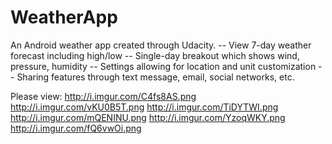 # WeatherApp

An Android weather app created through Udacity. 
-- View 7-day weather forecast including high/low
-- Single-day breakout which shows wind, pressure, humidity
-- Settings allowing for location and unit customization
-- Sharing features through text message, email, social networks, etc.

Please view:
http://i.imgur.com/C4fs8AS.png
http://i.imgur.com/vKU0B5T.png
http://i.imgur.com/TiDYTWI.png
http://i.imgur.com/mQENINU.png
http://i.imgur.com/YzoqWKY.png
http://i.imgur.com/fQ6vwOi.png

